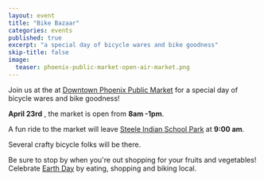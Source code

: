 ```yaml
---
layout: event
title: "Bike Bazaar"
categories: events
published: true
excerpt: "a special day of bicycle wares and bike goodness"
skip-title: false
image:
  teaser: phoenix-public-market-open-air-market.png
---
```


Join us at the at [Downtown Phoenix Public Market](http://phxpublicmarket.com/openair/) for a special day of bicycle wares and bike goodness!

**April 23rd** , the market is open from **8am -1pm**. 

A fun ride to the market will leave [Steele Indian School Park](https://goo.gl/maps/cV194AcjLYk) at **9:00 am**. 

Several crafty bicycle folks will be there. 

Be sure to stop by when you're out shopping for your fruits and vegetables!
Celebrate [Earth Day](http://www.earthday.org/) by eating, shopping and biking local.
